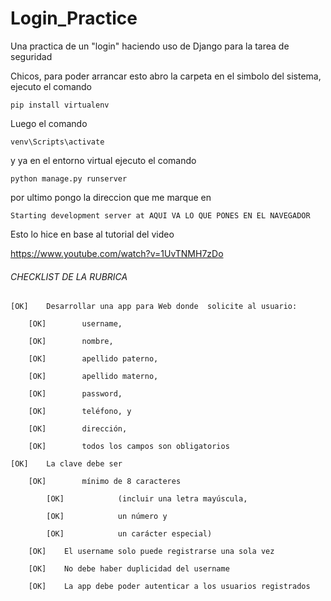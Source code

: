 # Login_Practice
Una practica de un "login" haciendo uso de Django para la tarea de seguridad

Chicos, para poder arrancar esto abro la carpeta en el simbolo del sistema,
ejecuto el comando

    pip install virtualenv

Luego el comando

    venv\Scripts\activate

y ya en el entorno virtual ejecuto el comando

    python manage.py runserver

por ultimo pongo la direccion que me marque en

    Starting development server at AQUI VA LO QUE PONES EN EL NAVEGADOR

Esto lo hice en base al tutorial del video

https://www.youtube.com/watch?v=1UvTNMH7zDo

###### CHECKLIST DE LA RUBRICA

    [OK]    Desarrollar una app para Web donde  solicite al usuario:

        [OK]        username,

        [OK]        nombre,

        [OK]        apellido paterno,

        [OK]        apellido materno,

        [OK]        password,

        [OK]        teléfono, y

        [OK]        dirección,

        [OK]        todos los campos son obligatorios

    [OK]    La clave debe ser

        [OK]        mínimo de 8 caracteres

            [OK]            (incluir una letra mayúscula,

            [OK]            un número y

            [OK]            un carácter especial)

        [OK]    El username solo puede registrarse una sola vez

        [OK]    No debe haber duplicidad del username

        [OK]    La app debe poder autenticar a los usuarios registrados
